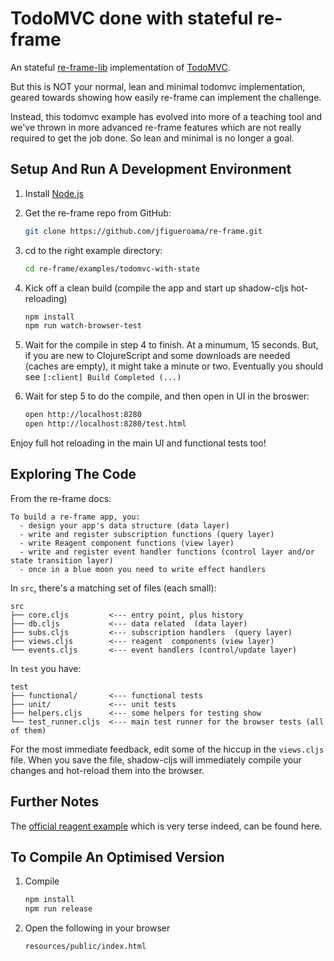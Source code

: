 # TodoMVC done with stateful re-frame

An stateful [re-frame-lib](https://github.com/jfigueroama/re-frame) implementation of [TodoMVC](http://todomvc.com/).

But this is NOT your normal, lean and minimal todomvc implementation, 
geared towards showing how easily re-frame can implement the challenge.
 
Instead, this todomvc example has evolved into more of a teaching tool 
and we've thrown in more advanced re-frame features which are not 
really required to get the job done. So lean and minimal is no longer a goal. 

## Setup And Run A Development Environment

1. Install [Node.js](https://nodejs.org/en/)

2. Get the re-frame repo from GitHub:
   ```sh
   git clone https://github.com/jfigueroama/re-frame.git
   ```

3. cd to the right example directory:
   ```sh
   cd re-frame/examples/todomvc-with-state
   ```

4. Kick off a clean build (compile the app and start up shadow-cljs hot-reloading)
   ```sh
   npm install
   npm run watch-browser-test
   ```

5. Wait for the compile in step 4 to finish. At a minumum, 15 seconds. But, if you are new to ClojureScript and some downloads are needed (caches are empty), it might take a minute or two. Eventually you should see `[:client] Build Completed (...)`

6. Wait for step 5 to do the compile, and then open in UI in the broswer:
   ```sh
   open http://localhost:8280
   open http://localhost:8280/test.html
   ```

Enjoy full hot reloading in the main UI and functional tests too!

## Exploring The Code

From the re-frame docs:
```
To build a re-frame app, you:
  - design your app's data structure (data layer)
  - write and register subscription functions (query layer)
  - write Reagent component functions (view layer)
  - write and register event handler functions (control layer and/or state transition layer)
  - once in a blue moon you need to write effect handlers
```

In `src`, there's a matching set of files (each small):
```
src
├── core.cljs         <--- entry point, plus history
├── db.cljs           <--- data related  (data layer)
├── subs.cljs         <--- subscription handlers  (query layer)
├── views.cljs        <--- reagent  components (view layer)
└── events.cljs       <--- event handlers (control/update layer)
```

In `test` you have:
```
test
├── functional/       <--- functional tests
├── unit/             <--- unit tests
├── helpers.cljs      <--- some helpers for testing show 
└── test_runner.cljs  <--- main test runner for the browser tests (all of them)
```

For the most immediate feedback, edit some of the hiccup in the `views.cljs` file. When 
you save the file, shadow-cljs will immediately compile your changes and hot-reload them into the browser. 


## Further Notes

The [official reagent example](https://github.com/reagent-project/reagent/tree/master/examples/todomvc) which is very terse indeed, can be found here.


## To Compile An Optimised Version

1. Compile
   ```sh
   npm install
   npm run release
   ```

2. Open the following in your browser
   ```sh
   resources/public/index.html
   ```
